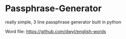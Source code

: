 # Passphrase-Generator
really simple, 3 line passphrase generator built in python

Word file: https://github.com/dwyl/english-words
